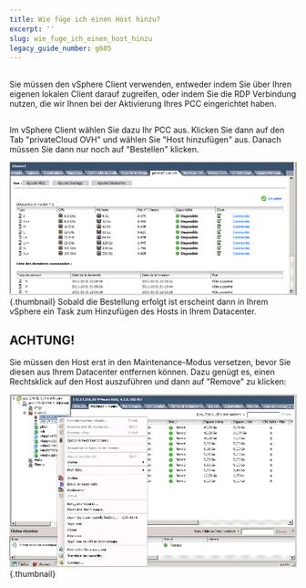 ```yaml
---
title: Wie füge ich einen Host hinzu?
excerpt: ''
slug: wie_fuge_ich_einen_host_hinzu
legacy_guide_number: g605
---
```



## 
Sie müssen den vSphere Client verwenden, entweder indem Sie über Ihren eigenen lokalen Client darauf zugreifen, oder indem Sie die RDP Verbindung nutzen, die wir Ihnen bei der Aktivierung Ihres PCC eingerichtet haben.


## 
Im vSphere Client wählen Sie dazu Ihr PCC aus. Klicken Sie dann auf den Tab "privateCloud OVH" und wählen Sie "Host hinzufügen" aus. Danach müssen Sie dann nur noch auf "Bestellen" klicken.

![](images/img_104.jpg){.thumbnail}
Sobald die Bestellung erfolgt ist erscheint dann in Ihrem vSphere ein Task zum Hinzufügen des Hosts in Ihrem Datacenter.


## 

## ACHTUNG!
Sie müssen den Host erst in den Maintenance-Modus versetzen, bevor Sie diesen aus Ihrem Datacenter entfernen können.
Dazu genügt es, einen Rechtsklick auf den Host auszuführen und dann auf "Remove" zu klicken:

![](images/img_105.jpg){.thumbnail}


